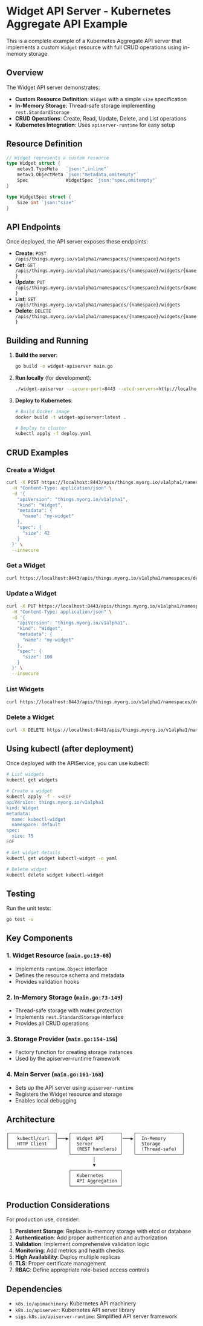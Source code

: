 # Widget API Server - Kubernetes Aggregate API Example

This is a complete example of a Kubernetes Aggregate API server that implements a custom `Widget` resource with full CRUD operations using in-memory storage.

## Overview

The Widget API server demonstrates:
- **Custom Resource Definition**: `Widget` with a simple `size` specification
- **In-Memory Storage**: Thread-safe storage implementing `rest.StandardStorage`
- **CRUD Operations**: Create, Read, Update, Delete, and List operations
- **Kubernetes Integration**: Uses `apiserver-runtime` for easy setup

## Resource Definition

```go
// Widget represents a custom resource
type Widget struct {
    metav1.TypeMeta   `json:",inline"`
    metav1.ObjectMeta `json:"metadata,omitempty"`
    Spec              WidgetSpec `json:"spec,omitempty"`
}

type WidgetSpec struct {
    Size int `json:"size"`
}
```

## API Endpoints

Once deployed, the API server exposes these endpoints:

- **Create**: `POST /apis/things.myorg.io/v1alpha1/namespaces/{namespace}/widgets`
- **Get**: `GET /apis/things.myorg.io/v1alpha1/namespaces/{namespace}/widgets/{name}`
- **Update**: `PUT /apis/things.myorg.io/v1alpha1/namespaces/{namespace}/widgets/{name}`
- **List**: `GET /apis/things.myorg.io/v1alpha1/namespaces/{namespace}/widgets`
- **Delete**: `DELETE /apis/things.myorg.io/v1alpha1/namespaces/{namespace}/widgets/{name}`

## Building and Running

1. **Build the server**:
   ```bash
   go build -o widget-apiserver main.go
   ```

2. **Run locally** (for development):
   ```bash
   ./widget-apiserver --secure-port=8443 --etcd-servers=http://localhost:2379
   ```

3. **Deploy to Kubernetes**:
   ```bash
   # Build Docker image
   docker build -t widget-apiserver:latest .
   
   # Deploy to cluster
   kubectl apply -f deploy.yaml
   ```

## CRUD Examples

### Create a Widget
```bash
curl -X POST https://localhost:8443/apis/things.myorg.io/v1alpha1/namespaces/default/widgets \
  -H "Content-Type: application/json" \
  -d '{
    "apiVersion": "things.myorg.io/v1alpha1",
    "kind": "Widget",
    "metadata": {
      "name": "my-widget"
    },
    "spec": {
      "size": 42
    }
  }' \
  --insecure
```

### Get a Widget
```bash
curl https://localhost:8443/apis/things.myorg.io/v1alpha1/namespaces/default/widgets/my-widget --insecure
```

### Update a Widget
```bash
curl -X PUT https://localhost:8443/apis/things.myorg.io/v1alpha1/namespaces/default/widgets/my-widget \
  -H "Content-Type: application/json" \
  -d '{
    "apiVersion": "things.myorg.io/v1alpha1",
    "kind": "Widget",
    "metadata": {
      "name": "my-widget"
    },
    "spec": {
      "size": 100
    }
  }' \
  --insecure
```

### List Widgets
```bash
curl https://localhost:8443/apis/things.myorg.io/v1alpha1/namespaces/default/widgets --insecure
```

### Delete a Widget
```bash
curl -X DELETE https://localhost:8443/apis/things.myorg.io/v1alpha1/namespaces/default/widgets/my-widget --insecure
```

## Using kubectl (after deployment)

Once deployed with the APIService, you can use kubectl:

```bash
# List widgets
kubectl get widgets

# Create a widget
kubectl apply -f - <<EOF
apiVersion: things.myorg.io/v1alpha1
kind: Widget
metadata:
  name: kubectl-widget
  namespace: default
spec:
  size: 75
EOF

# Get widget details
kubectl get widget kubectl-widget -o yaml

# Delete widget
kubectl delete widget kubectl-widget
```

## Testing

Run the unit tests:
```bash
go test -v
```

## Key Components

### 1. Widget Resource (`main.go:19-68`)
- Implements `runtime.Object` interface
- Defines the resource schema and metadata
- Provides validation hooks

### 2. In-Memory Storage (`main.go:73-149`)
- Thread-safe storage with mutex protection
- Implements `rest.StandardStorage` interface
- Provides all CRUD operations

### 3. Storage Provider (`main.go:154-156`)
- Factory function for creating storage instances
- Used by the apiserver-runtime framework

### 4. Main Server (`main.go:161-168`)
- Sets up the API server using `apiserver-runtime`
- Registers the Widget resource and storage
- Enables local debugging

## Architecture

```
┌─────────────────┐    ┌──────────────────┐    ┌─────────────────┐
│   kubectl/curl  │───▶│  Widget API      │───▶│  In-Memory      │
│   HTTP Client   │    │  Server          │    │  Storage        │
└─────────────────┘    │  (REST handlers) │    │  (Thread-safe)  │
                       └──────────────────┘    └─────────────────┘
                                │
                                ▼
                       ┌──────────────────┐
                       │  Kubernetes      │
                       │  API Aggregation │
                       └──────────────────┘
```

## Production Considerations

For production use, consider:

1. **Persistent Storage**: Replace in-memory storage with etcd or database
2. **Authentication**: Add proper authentication and authorization
3. **Validation**: Implement comprehensive validation logic
4. **Monitoring**: Add metrics and health checks
5. **High Availability**: Deploy multiple replicas
6. **TLS**: Proper certificate management
7. **RBAC**: Define appropriate role-based access controls

## Dependencies

- `k8s.io/apimachinery`: Kubernetes API machinery
- `k8s.io/apiserver`: Kubernetes API server library
- `sigs.k8s.io/apiserver-runtime`: Simplified API server framework